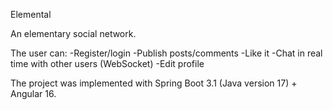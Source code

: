 Elemental

An elementary social network.

The user can:
-Register/login
-Publish posts/comments
-Like it
-Chat in real time with other users (WebSocket)
-Edit profile

The project was implemented with Spring Boot 3.1 (Java version 17) + Angular 16.
